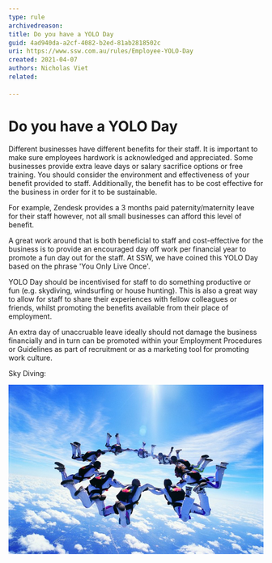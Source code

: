 ```yaml
---
type: rule
archivedreason:
title: Do you have a YOLO Day
guid: 4ad940da-a2cf-4082-b2ed-81ab2818502c
uri: https://www.ssw.com.au/rules/Employee-YOLO-Day
created: 2021-04-07
authors: Nicholas Viet
related:

---
```


# Do you have a YOLO Day

Different businesses have different benefits for their staff. It is important to make sure employees hardwork is acknowledged and appreciated. 
Some businesses provide extra leave days or salary sacrifice options or free training. You should consider the environment and effectiveness of your benefit provided to staff.
Additionally, the benefit has to be cost effective for the business in order for it to be sustainable. 

For example, Zendesk provides a 3 months paid paternity/maternity leave for their staff however, not all small businesses can afford this level of benefit.  

A great work around that is both beneficial to staff and cost-effective for the business is to provide an encouraged day off work per financial year to promote a fun day out 
for the staff. At SSW, we have coined this YOLO Day based on the phrase 'You Only Live Once'. 

YOLO Day should be incentivised for staff to do something productive or fun (e.g. skydiving, windsurfing or house hunting). This is also a great way to allow for staff to share
their experiences with fellow colleagues or friends, whilst promoting the benefits available from their place of employment. 

An extra day of unaccruable leave ideally should not damage the business financially and in turn can be  promoted within your Employment Procedures or Guidelines as part of recruitment or as a marketing tool for promoting work culture.

Sky Diving:

![](ThinkstockPhotos-dv617062-1.jpg)


<!--endintro-->
